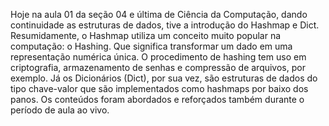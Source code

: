 Hoje na aula 01 da seção 04 e última de Ciência da Computação, dando continuidade as estruturas de dados, tive a introdução do Hashmap e Dict. Resumidamente, o Hashmap utiliza um conceito muito popular na computação: o Hashing. Que significa transformar um dado em uma representação numérica única. O procedimento de hashing tem uso em criptografia, armazenamento de senhas e compressão de arquivos, por exemplo.
Já os Dicionários (Dict), por sua vez, são estruturas de dados do tipo chave-valor que são implementados como hashmaps por baixo dos panos.
Os conteúdos foram abordados e reforçados também durante o período de aula ao vivo.